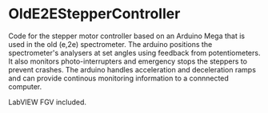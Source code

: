 # OldE2EStepperController

Code for the stepper motor controller based on an Arduino Mega that is used in the old (e,2e) spectrometer. The arduino positions the spectrometer's analysers at set angles using feedback from potentiometers. It also monitors photo-interrupters and emergency stops the steppers to prevent crashes. The arduino handles acceleration and deceleration ramps and can provide continous monitoring information to a connnected computer.

LabVIEW FGV included.
